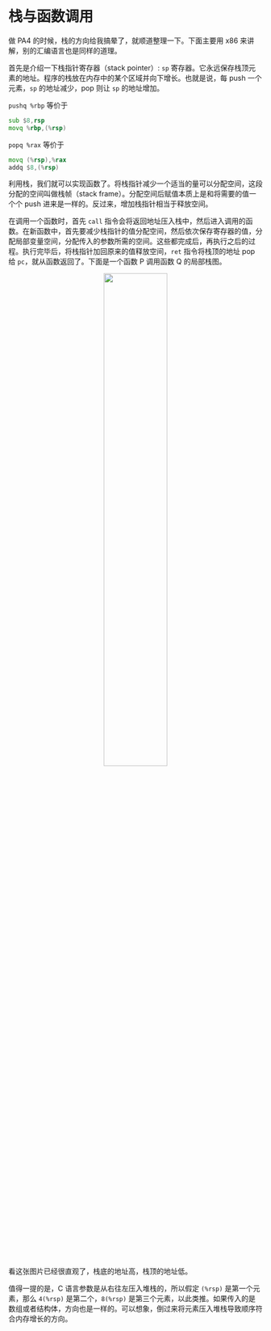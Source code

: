 # 栈与函数调用

做 PA4 的时候，栈的方向给我搞晕了，就顺道整理一下。下面主要用 x86 来讲解，别的汇编语言也是同样的道理。

首先是介绍一下栈指针寄存器（stack pointer）: `sp` 寄存器。它永远保存栈顶元素的地址。程序的栈放在内存中的某个区域并向下增长。也就是说，每 push 一个元素，`sp` 的地址减少，pop 则让 `sp` 的地址增加。

`pushq %rbp` 等价于
```asm
sub $8,rsp
movq %rbp,(%rsp)
```

`popq %rax` 等价于 
```asm
movq (%rsp),%rax
addq $8,(%rsp)
```

利用栈，我们就可以实现函数了。将栈指针减少一个适当的量可以分配空间，这段分配的空间叫做栈帧（stack frame）。分配空间后赋值本质上是和将需要的值一个个 push 进来是一样的。反过来，增加栈指针相当于释放空间。

在调用一个函数时，首先 `call` 指令会将返回地址压入栈中，然后进入调用的函数。在新函数中，首先要减少栈指针的值分配空间，然后依次保存寄存器的值，分配局部变量空间，分配传入的参数所需的空间。这些都完成后，再执行之后的过程。执行完毕后，将栈指针加回原来的值释放空间，`ret` 指令将栈顶的地址 pop 给 `pc`，就从函数返回了。下面是一个函数 P 调用函数 Q 的局部栈图。

<div style="text-align:center;">
    <img src="https://cdn.jsdelivr.net/gh/peter5723/imagehost/stack1.jpg" style="width:50%; height:50%;">
</div>

看这张图片已经很直观了，栈底的地址高，栈顶的地址低。

值得一提的是，C 语言参数是从右往左压入堆栈的，所以假定 `(%rsp)` 是第一个元素，那么 `4(%rsp)` 是第二个，`8(%rsp)` 是第三个元素，以此类推。如果传入的是数组或者结构体，方向也是一样的。可以想象，倒过来将元素压入堆栈导致顺序符合内存增长的方向。